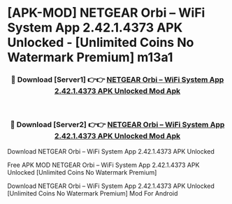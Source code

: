 # [APK-MOD] NETGEAR Orbi – WiFi System App 2.42.1.4373 APK Unlocked - [Unlimited Coins No Watermark Premium] m13a1



<div align="center">
<h3>🔴 Download [Server1] 👉👉 <a href="https://momento.my/?title=NETGEAR_Orbi_–_WiFi_System_App_2.42.1.4373_APK_Unlocked">NETGEAR Orbi – WiFi System App 2.42.1.4373 APK Unlocked Mod Apk</a></h3><br>

<h3>🔴 Download [Server2] 👉👉 <a href="https://momento.my/?title=NETGEAR_Orbi_–_WiFi_System_App_2.42.1.4373_APK_Unlocked">NETGEAR Orbi – WiFi System App 2.42.1.4373 APK Unlocked Mod Apk</a></h3>
</div>



Download NETGEAR Orbi – WiFi System App 2.42.1.4373 APK Unlocked 

Free APK MOD NETGEAR Orbi – WiFi System App 2.42.1.4373 APK Unlocked [Unlimited Coins No Watermark Premium]

Download NETGEAR Orbi – WiFi System App 2.42.1.4373 APK Unlocked [Unlimited Coins No Watermark Premium] Mod For Android
